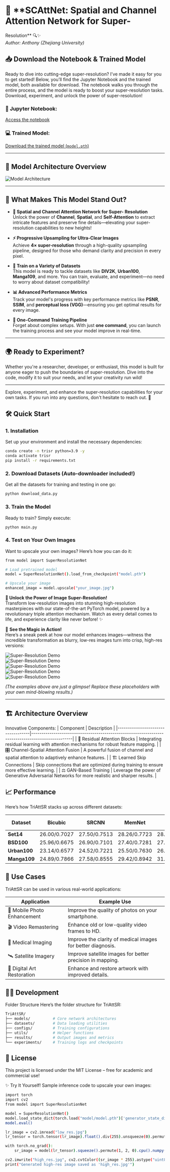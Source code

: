 # 🚀 **SCAttNet: Spatial and Channel Attention Network for Super-
Resolution**  🔍✨  
*Author: Anthony (Zhejiang University)*

## 📥 **Download the Notebook & Trained Model**

Ready to dive into cutting-edge super-resolution? I’ve made it easy for you to get started! Below, you’ll find the Jupyter Notebook and the trained model, both available for download. The notebook walks you through the entire process, and the model is ready to boost your super-resolution tasks. Download, experiment, and unlock the power of super-resolution!

### 📖 Jupyter Notebook:
[Access the notebook](https://drive.google.com/file/d/1uwmyMCoXayzm6EgTMbt-U-ujJks3fPYe/view?usp=sharing)

### 💻 Trained Model:
[Download the trained model (`model.pth`)](https://drive.google.com/drive/folders/1n_CiytoVxQnah6B-xmSN1F1FFRvWYsFV?usp=drive_link)

---

## 🔧 **Model Architecture Overview**

![Model Architecture](model.png)

---

## 🌟 **What Makes This Model Stand Out?**

- **🧠 Spatial and Channel Attention Network for Super-
Resolution**  
  Unlock the power of **Channel**, **Spatial**, and **Self-Attention** to extract intricate features and preserve fine details—elevating your super-resolution capabilities to new heights!

- **⚡ Progressive Upsampling for Ultra-Clear Images**  
  Achieve **4× super-resolution** through a high-quality upsampling pipeline, designed for those who demand clarity and precision in every pixel.

- **🎯 Train on a Variety of Datasets**  
  This model is ready to tackle datasets like **DIV2K**, **Urban100**, **Manga109**, and more. You can train, evaluate, and experiment—no need to worry about dataset compatibility!

- **📊 Advanced Performance Metrics**  
  Track your model's progress with key performance metrics like **PSNR**, **SSIM**, and **perceptual loss (VGG)**—ensuring you get optimal results for every image.

- **🚦 One-Command Training Pipeline**  
  Forget about complex setups. With just **one command**, you can launch the training process and see your model improve in real-time.

---

## 🌍 **Ready to Experiment?**

Whether you're a researcher, developer, or enthusiast, this model is built for anyone eager to push the boundaries of super-resolution. Dive into the code, modify it to suit your needs, and let your creativity run wild!

---

Explore, experiment, and enhance the super-resolution capabilities for your own tasks. If you run into any questions, don't hesitate to reach out. 🚀


## 🛠️ **Quick Start**

### 1. **Installation**

Set up your environment and install the necessary dependencies:

```bash
conda create -n trisr python=3.9 -y
conda activate trisr
pip install -r requirements.txt
```
### 2. **Download Datasets (Auto-downloader included!)**
Get all the datasets for training and testing in one go:

```bash
python download_data.py
```
### 3. **Train the Model**
Ready to train? Simply execute:
```bash
python main.py
```
### 4. **Test on Your Own Images**
Want to upscale your own images? Here’s how you can do it:
```bash
from model import SuperResolutionNet

# Load pretrained model
model = SuperResolutionNet().load_from_checkpoint("model.pth")

# Upscale your image
enhanced_image = model.upscale("your_image.jpg")
```
**🚀 Unlock the Power of Image Super-Resolution!**  
Transform low-resolution images into stunning high-resolution masterpieces with our state-of-the-art PyTorch model, powered by a revolutionary triple attention mechanism. Watch as every detail comes to life, and experience clarity like never before! ✨

👀 **See the Magic in Action!**  
Here’s a sneak peek at how our model enhances images—witness the incredible transformation as blurry, low-res images turn into crisp, high-res versions:

![Super-Resolution Demo](gif/super_resolution_demo_1.gif)  
![Super-Resolution Demo](gif/super_resolution_demo_2.gif)  
![Super-Resolution Demo](gif/super_resolution_demo_3.gif)  
![Super-Resolution Demo](gif/super_resolution_demo_4.gif)  
![Super-Resolution Demo](gif/super_resolution_demo_5.gif)  

*(The examples above are just a glimpse! Replace these placeholders with your own mind-blowing results.)*

---

## 🏗️  **Architecture Overview**
Innovative Components:
| Component                        | Description                                                                                      |
|-----------------------------------|--------------------------------------------------------------------------------------------------|
| 🔄 Residual Attention Blocks      | Integrating residual learning with attention mechanisms for robust feature mapping.              |
| 🎛️ Channel-Spatial Attention Fusion | A powerful fusion of channel and spatial attention to adaptively enhance features.               |
| 🏗️ Learned Skip Connections       | Skip connections that are optimized during training to ensure more effective learning.           |
| ⚖️ GAN-Based Training             | Leverage the power of Generative Adversarial Networks for more realistic and sharper results.     |


## 📈  **Performance**

Here’s how TriAttSR stacks up across different datasets:


| Dataset         | Bicubic          | SRCNN           | MemNet          | EDSR            | RDN             | RCAN            | RRDB ESRGAN     |SCAttNet|
|-----------------|------------------|-----------------|-----------------|-----------------|-----------------|-----------------|-----------------|-------------------------------------------|
| **Set14**       | 26.00/0.7027     | 27.50/0.7513    | 28.26/0.7723    | 28.80/0.7876    | 28.81/0.7871    | 28.87/0.7889    | 28.88/0.7896     | **29.18/0.7712** |
| **BSD100**      | 25.96/0.6675     | 26.90/0.7101    | 27.40/0.7281    | 27.71/0.7420    | 27.72/0.7419    | 27.77/0.7436    | 27.76/0.7432    | **28.71/0.7015** |
| **Urban100**    | 23.14/0.6577     | 24.52/0.7221    | 25.50/0.7630    | 26.64/0.8033    | 26.61/0.8028    | 26.82/0.8087    | 26.73/0.8072    | **27.99/0.7209** |
| **Manga109**    | 24.89/0.7866     | 27.58/0.8555    | 29.42/0.8942    | 31.02/0.9148    | 31.00/0.9151    | 31.22/0.9173    | 31.16/0.9164    | **27.33/0.7765** |




## 🎯 **Use Cases**
TriAttSR can be used in various real-world applications:

| Application               | Example Use                                                        |
|---------------------------|--------------------------------------------------------------------|
| 📱 Mobile Photo Enhancement | Improve the quality of photos on your smartphone.                  |
| 🎬 Video Remastering       | Enhance old or low-quality video frames to HD.                     |
| 🏥 Medical Imaging         | Improve the clarity of medical images for better diagnosis.        |
| 🛰️ Satellite Imagery       | Improve satellite images for better precision in mapping.          |
| 🎨 Digital Art Restoration | Enhance and restore artwork with improved details.                 |


## 🧑‍💻 **Development**
Folder Structure
Here’s the folder structure for TriAttSR:

```bash
TriAttSR/
├── models/          # Core network architectures
├── datasets/        # Data loading utilities
├── configs/         # Training configurations
├── utils/           # Helper functions
├── results/         # Output images and metrics
└── experiments/     # Training logs and checkpoints
```


## 📜 **License**
This project is licensed under the MIT License – free for academic and commercial use!

✨ Try It Yourself!
Sample inference code to upscale your own images:

```bash
import torch
import cv2
from model import SuperResolutionNet

model = SuperResolutionNet()
model.load_state_dict(torch.load("model/model.pth")['generator_state_dict'])
model.eval()

lr_image = cv2.imread("low_res.jpg")
lr_tensor = torch.tensor(lr_image).float().div(255).unsqueeze(0).permute(0, 3, 1, 2)

with torch.no_grad():
    sr_image = model(lr_tensor).squeeze().permute(1, 2, 0).cpu().numpy()

cv2.imwrite("high_res.jpg", cv2.cvtColor((sr_image * 255).astype("uint8"), cv2.COLOR_RGB2BGR))
print("Generated high-res image saved as 'high_res.jpg'")

```



